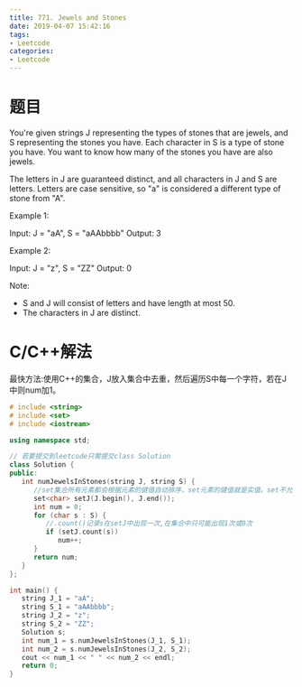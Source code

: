 ```yaml
---
title: 771. Jewels and Stones
date: 2019-04-07 15:42:16
tags:
- Leetcode
categories:
- Leetcode
---
```


# 题目
You're given strings J representing the types of stones that are jewels, and S representing the stones you have.  Each character in S is a type of stone you have.  You want to know how many of the stones you have are also jewels.

The letters in J are guaranteed distinct, and all characters in J and S are letters. Letters are case sensitive, so "a" is considered a different type of stone from "A".

Example 1:

Input: J = "aA", S = "aAAbbbb"
Output: 3


Example 2:

Input: J = "z", S = "ZZ"
Output: 0


Note:
* S and J will consist of letters and have length at most 50.
* The characters in J are distinct.
# C/C++解法
最快方法:使用C++的集合，J放入集合中去重，然后遍历S中每一个字符，若在J中则num加1。
```cpp
# include <string>
# include <set>
# include <iostream>

using namespace std;

// 若要提交到leetcode只需提交class Solution
class Solution {
public:
   int numJewelsInStones(string J, string S) {
      //set集合所有元素都会根据元素的键值自动排序，set元素的键值就是实值。set不允许两个元素有相同的键值。
      set<char> setJ(J.begin(), J.end());
      int num = 0;
      for (char s : S) {
         //.count()记录s在setJ中出现一次,在集合中只可能出现1次或0次
         if (setJ.count(s))
            num++;
      }
      return num;
   }
};

int main() {
   string J_1 = "aA";
   string S_1 = "aAAbbbb";
   string J_2 = "z";
   string S_2 = "ZZ";
   Solution s;
   int num_1 = s.numJewelsInStones(J_1, S_1);
   int num_2 = s.numJewelsInStones(J_2, S_2);
   cout << num_1 << " " << num_2 << endl;
   return 0;
}
```